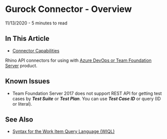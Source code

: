 # Gurock Connector - Overview
11/13/2020 - 5 minutes to read

## In This Article
* [Connector Capabilities](./docs/basics/ConnectorCapabilities.md 'ConnectorCapabilities')

Rhino API connectors for using with [Azure DevOps or Team Foundation Server](https://azure.microsoft.com/en-us/services/devops/) product.

## Known Issues
* Team Foundation Server 2017 does not support REST API for getting test cases by _**Test Suite**_ or _**Test Plan**_. You can use _**Test Case ID**_ or query (ID or literal).

## See Also
* [Syntax for the Work Item Query Language (WIQL)](https://docs.microsoft.com/en-us/azure/devops/boards/queries/wiql-syntax?view=azure-devops)